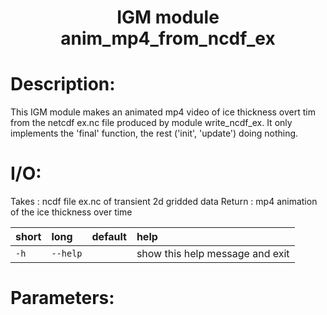 ### <h1 align="center" id="title">IGM module anim_mp4_from_ncdf_ex </h1>

# Description:

This IGM module makes an animated mp4 video of ice thickness overt tim from 
the netcdf ex.nc file produced by module write_ncdf_ex. It only implements the
'final' function, the rest ('init', 'update') doing nothing.

# I/O:

Takes  : ncdf file ex.nc of transient 2d gridded data
Return : mp4 animation of the ice thickness over time


|short|long|default|help|
| :--- | :--- | :--- | :--- |
|`-h`|`--help`||show this help message and exit|
 
# Parameters: 
